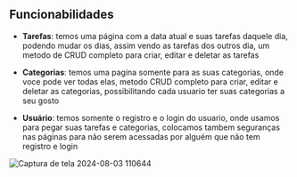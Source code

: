 ## Funcionabilidades 
- **Tarefas**: temos uma página com a data atual e suas tarefas daquele dia, podendo mudar os dias, assim vendo as tarefas dos outros dia, um metodo de CRUD completo para criar, editar e deletar as tarefas
  
- **Categorias**: temos uma pagina somente para as suas categorias, onde voce pode ver todas elas, metodo CRUD completo para criar, editar e deletar as categorias, possibilitando cada usuario ter suas categorias a seu gosto

- **Usuário**: temos somente o registro e o login do usuario, onde usamos para pegar suas tarefas e categorias, colocamos tambem seguranças nas páginas para não serem acessadas por alguém que não tem registro e login

![Captura de tela 2024-08-03 110644](https://github.com/user-attachments/assets/1e8edb57-ff98-4763-bdf8-1208c59c8444)
